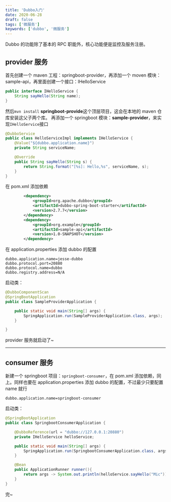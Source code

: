 ```yaml
---
title: 'Dubbo入门'
date: 2020-06-28
draft: false
tags: ['微服务']
keywords: ['dubbo', '微服务']
---
```


Dubbo 的功能除了基本的 RPC 职能外，核心功能便是监控及服务注册。

## provider 服务

首先创建一个 maven 工程：springboot-provider，再添加一个 moven 模块：sample-api，再里面创建一个接口：IHelloService

```java
public interface IHelloService {
    String sayHello(String name);
}
```

然后`mvn install` **springboot-provide**这个顶层项目，这会在本地的 maven 仓库安装这父子两个库。
再添加一个 springboot 模块：**sample-provider**，来实现`IHelloService`接口

```java
@DubboService
public class HelloServiceImpl implements IHelloService {
    @Value("${dubbo.application.name}")
    private String serviceName;

    @Override
    public String sayHello(String s) {
        return String.format("[%s]: Hello,%s", serviceName, s);
    }
}
```

在 pom.xml 添加依赖

```xml
        <dependency>
            <groupId>org.apache.dubbo</groupId>
            <artifactId>dubbo-spring-boot-starter</artifactId>
            <version>2.7.7</version>
        </dependency>
        <dependency>
            <groupId>org.example</groupId>
            <artifactId>sample-api</artifactId>
            <version>1.0-SNAPSHOT</version>
        </dependency>
```

在 application.properties 添加 dubbo 的配置

```
dubbo.application.name=jesse-dubbo
dubbo.protocol.port=20880
dubbo.protocol.name=dubbo
dubbo.registry.address=N/A
```

启动类：

```java
@DubboComponentScan
@SpringBootApplication
public class SampleProviderApplication {

    public static void main(String[] args) {
        SpringApplication.run(SampleProviderApplication.class, args);
    }

}
```

provider 服务就启动了~

---

## consumer 服务

新建一个 springboot 项目：`springboot-consumer`，在 pom.xml 添加依赖，同上。同样也要在 application.properties 添加 dubbo 的配置，不过最少只要配置 name 就行

```
dubbo.application.name=springboot-consumer
```

启动类：

```java
@SpringBootApplication
public class SpringbootConsumerApplication {

    @DubboReference(url = "dubbo://127.0.0.1:20880")
    private IHelloService helloService;

    public static void main(String[] args) {
        SpringApplication.run(SpringbootConsumerApplication.class, args);
    }

    @Bean
    public ApplicationRunner runner(){
        return args -> System.out.println(helloService.sayHello("Mic"));
    }
}
```

完~
